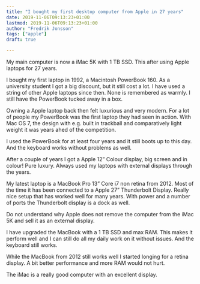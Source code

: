 ```yaml
---
title: "I bought my first desktop computer from Apple in 27 years"
date: 2019-11-06T09:13:23+01:00
lastmod: 2019-11-06T09:13:23+01:00
author: "Fredrik Jonsson"
tags: ["apple"]
draft: true

---
```


My main computer is now a iMac 5K with 1 TB SSD. This after using Apple laptops for 27 years. 

I bought my first laptop in 1992, a Macintosh PowerBook 160. As a university student I got a big discount, but it still cost a lot. I have used a string of other Apple laptops since then. None is remembered as warmly. I still have the PowerBook tucked away in a box.

Owning a Apple laptop back then felt luxurious and very modern. For a lot of people my PowerBook was the first laptop they had seen in action. With Mac OS 7, the design with e.g. built in trackball and comparatively light weight it was years ahed of the competition.

I used the PowerBook for at least four years and it still boots up to this day. And the keyboard works without problems as well.

After a couple of years I got a Apple 12” Colour display, big screen and in colour! Pure luxury. Always used my laptops with external displays through the years.

My latest laptop is a MacBook Pro 13” Core i7 non retina from 2012. Most of the time it has been connected to a Apple 27” Thunderbolt Display. Really nice setup that has worked well for many years. With power and a number of ports the Thunderbolt display is a dock as well.

Do not understand why Apple does not remove the computer from the iMac 5K and sell it as an external display.

I have upgraded the MacBook with a 1 TB SSD and max RAM. This makes it perform well and I can still do all my daily work on it without issues. And the keyboard still works.

While the MacBook from 2012 still works well I started longing for a retina display. A bit better performance and more RAM would not hurt. 

The iMac is a really good computer with an excellent display.